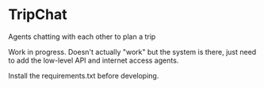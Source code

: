 # TripChat
Agents chatting with each other to plan a trip

Work in progress. Doesn't actually "work" but the system is there, just need to add the low-level API and internet access agents. 

Install the requirements.txt before developing. 
